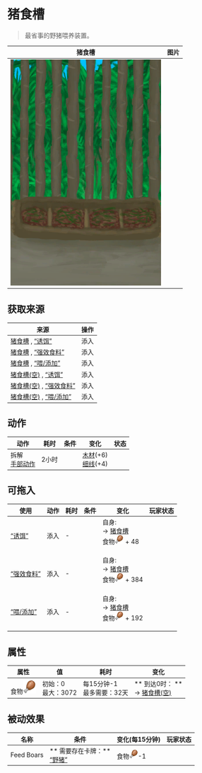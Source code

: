 # 猪食槽  
> 最省事的野猪喂养装置。  
  
  猪食槽  |   图片   
 ----  |  ----:   
   |  ![](Sprite/BoarFeeder.png)   
  
## 获取来源  
来源  |  操作  
----  |  ----  
[猪食槽](BoarFeeder.md) , [“诱饵”](tag_Bait.md)  |  添入  
[猪食槽](BoarFeeder.md) , [“强效食料”](tag_FeedRich.md)  |  添入  
[猪食槽](BoarFeeder.md) , [“喂/添加”](tag_Feed.md)  |  添入  
[猪食槽(空)](BoarFeederEmpty.md) , [“诱饵”](tag_Bait.md)  |  添入  
[猪食槽(空)](BoarFeederEmpty.md) , [“强效食料”](tag_FeedRich.md)  |  添入  
[猪食槽(空)](BoarFeederEmpty.md) , [“喂/添加”](tag_Feed.md)  |  添入  
## 动作  
动作  |  耗时  |  条件  |  变化  |  状态  
----  |  ----  |  ----  |  ----  |  ----  
拆解<br>[手部动作](HandAction.md)  |  2小时  |    |  [木材](Wood.md)(+6)<br>[细线](CordFiber.md)(+4)<br>  |    
## 可拖入  
使用  |  动作  |  耗时  |  条件  |  变化  |  玩家状态  
----  |  ----  |  ----  |  ----  |  ----  |  ----  
[“诱饵”](tag_Bait.md)  |  添入  |  -  |    |  自身:<br>→ [猪食槽](BoarFeeder.md)<br>食物<img decoding="async" src="Sprite/Hunger.png" style="width:20px;"> + 48<br><br>  |    
[“强效食料”](tag_FeedRich.md)  |  添入  |  -  |    |  自身:<br>→ [猪食槽](BoarFeeder.md)<br>食物<img decoding="async" src="Sprite/Hunger.png" style="width:20px;"> + 384<br><br>  |    
[“喂/添加”](tag_Feed.md)  |  添入  |  -  |    |  自身:<br>→ [猪食槽](BoarFeeder.md)<br>食物<img decoding="async" src="Sprite/Hunger.png" style="width:20px;"> + 192<br><br>  |    
## 属性   
属性  |  值  |  耗时  |  变化  
----  |  ----  |  ----  |  ----  
食物<img decoding="async" src="Sprite/Hunger.png" style="width:30px;">  |  初始：0<br>最大：3072  |  每15分钟-1<br>最多需要：32天  |  ** 到达0时： **<br>→ [猪食槽(空)](BoarFeederEmpty.md)  
## 被动效果  
名称  |  条件  |  变化(每15分钟)  |  玩家状态  
----  |  ----  |  ----  |  ----  
Feed Boars  |  ** 需要存在卡牌：**<br>[“野猪”](tag_Boar.md)  |  食物<img decoding="async" src="Sprite/Hunger.png" style="width:20px;">-1  |    
